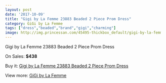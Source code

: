 ```yaml
---
layout: post
date: '2017-10-09'
title: "Gigi by La Femme 23883 Beaded 2 Piece Prom Dress"
category: GiGi by La Femme
tags: ["dress","beaded","brand","gigi","charming"]
image: http://img.princessan.com/45495-thickbox_default/gigi-by-la-femme-23883-beaded-2-piece-prom-dress.jpg
---
```

Gigi by La Femme 23883 Beaded 2 Piece Prom Dress

On Sales: **$438**
<a href="https://www.princessan.com/en/gigi-by-la-femme/20958-gigi-by-la-femme-23883-beaded-2-piece-prom-dress.html"><amp-img layout="responsive" width="600" height="600" src="//img.princessan.com/45495-thickbox_default/gigi-by-la-femme-23883-beaded-2-piece-prom-dress.jpg" alt="Gigi by La Femme 23883 Beaded 2 Piece Prom Dress 0" /></a>
<a href="https://www.princessan.com/en/gigi-by-la-femme/20958-gigi-by-la-femme-23883-beaded-2-piece-prom-dress.html"><amp-img layout="responsive" width="600" height="600" src="//img.princessan.com/45496-thickbox_default/gigi-by-la-femme-23883-beaded-2-piece-prom-dress.jpg" alt="Gigi by La Femme 23883 Beaded 2 Piece Prom Dress 1" /></a>

Buy it: [Gigi by La Femme 23883 Beaded 2 Piece Prom Dress](https://www.princessan.com/en/gigi-by-la-femme/20958-gigi-by-la-femme-23883-beaded-2-piece-prom-dress.html "Gigi by La Femme 23883 Beaded 2 Piece Prom Dress")

View more: [GiGi by La Femme](https://www.princessan.com/en/21-gigi-by-la-femme "GiGi by La Femme")